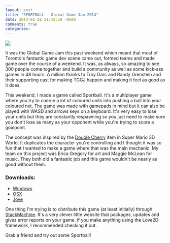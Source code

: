 ```yaml
---
layout: post
title: "SPORTBALL - Global Game Jam 2014"
date: 2014-01-28 21:43:59 -0500
comments: true
categories:
---
```

<img src="http://i.imgur.com/9b1SSQp.png"/>

It was the Global Game Jam this past weekend which meant that most of Toronto's fantastic game dev scene came out, formed teams and made game over the course of a weekend. It was, as always, so amazing to see 300 people come together and build a community as well as some kick-ass games in 48 hours. A million thanks to Troy Darc and Randy Orenstein and their supporting cast for making TGGJ happen and making it feel as good as it does.

This weekend, I made a game called Sportball. It's a multiplayer game where you try to coerce a lot of coloured units into pushing a ball into your coloured net. The game was made with gamepads in mind but it can also be played with WASD and arrows keys on a keyboard. It's very easy to lose your units but they are constantly respawning so you just need to make sure you don't lose as many as your opponent while you're trying to score a goalpoint.

The concept was inspired by the <a href="http://www.mariowiki.com/Double_Cherry">Double Cherry</a> item in Super Mario 3D World. It duplicates the character you're controlling and I thought it was so fun that I wanted to make a game where that was the main mechanic. My team on this project was Erica Gregory for art and Maggie McLean for music. They both did a fantastic job and this game wouldn't be nearly as good without them.

<h3>Downloads:</h3>
<ul>
  <li><a href="https://stackmachine.com/games/c33f8fbe1432eda332cc68ac/download/windows">Windows</a></li>
  <li><a href="https://stackmachine.com/games/c33f8fbe1432eda332cc68ac/download/osx">OSX</a></li>
  <li><a href="https://stackmachine.com/games/c33f8fbe1432eda332cc68ac/download/love">.love</a></li>
</ul>

One thing I'm trying is to distribute this game (at least initially) through <a href="https://stackmachine.com">StackMachine</a>. It's a very clever little website that packages, updates and gives error reports on your game. If you make anything using the Love2D framework, I recommended checking it out.

Grab a friend and try out some Sportball!
